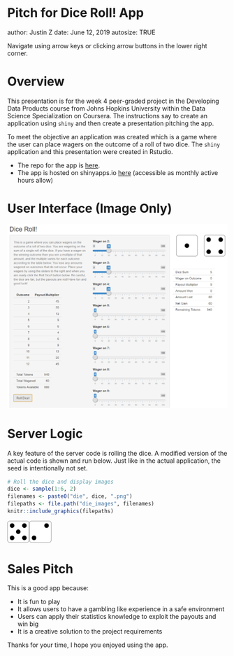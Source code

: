Pitch for Dice Roll! App
========================================================
author: Justin Z
date: June 12, 2019
autosize: TRUE

Navigate using arrow keys or clicking arrow buttons in the lower right corner.


Overview
========================================================

This presentation is for the week 4 peer-graded project in the Developing Data
Products course from Johns Hopkins University within the Data Science
Specialization on Coursera. The instructions say to create an application using
`shiny` and then create a presentation pitching the app.

To meet the objective an application was created which is a game where the user
can place wagers on the outcome of a roll of two dice. The `shiny` application
and this presentation were created in Rstudio.
 - The repo for the app is [here][1].
 - The app is hosted on shinyapps.io [here][2] (accessible as monthly active
 hours allow)

[1]: https://github.com/jtzingsheim1/Dice-Roll-Application "GitHub repo for app"
[2]: https://jtzingsheim.shinyapps.io/Dice_Roll_Game/  "shinyapps.io"


User Interface (Image Only)
========================================================

![UI Screenshot](UI_Screenshot.png)


Server Logic
========================================================

A key feature of the server code is rolling the dice. A modified version of the
actual code is shown and run below. Just like in the actual application, the
seed is intentionally not set.


```r
# Roll the dice and display images
dice <- sample(1:6, 2)
filenames <- paste0("die", dice, ".png")
filepaths <- file.path("die_images", filenames)
knitr::include_graphics(filepaths)
```

<img src="die_images/die5.png" title="plot of chunk server1" alt="plot of chunk server1" width="10%" /><img src="die_images/die2.png" title="plot of chunk server1" alt="plot of chunk server1" width="10%" />


Sales Pitch
========================================================

This is a good app because:
 - It is fun to play
 - It allows users to have a gambling like experience in a safe environment
 - Users can apply their statistics knowledge to exploit the payouts and win big
 - It is a creative solution to the project requirements
 
Thanks for your time, I hope you enjoyed using the app.

